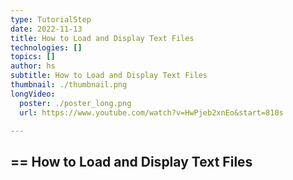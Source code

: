 ```yaml
---
type: TutorialStep
date: 2022-11-13
title: How to Load and Display Text Files
technologies: []
topics: []
author: hs
subtitle: How to Load and Display Text Files
thumbnail: ./thumbnail.png
longVideo:
  poster: ./poster_long.png
  url: https://www.youtube.com/watch?v=HwPjeb2xnEo&start=810s

---
```


== How to Load and Display Text Files
- 



